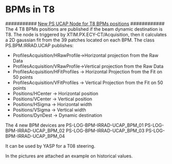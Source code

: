 # BPMs in T8

###########  [New PS UCAP Node for T8 BPMs positions](https://logbook.cern.ch/elogbook-server/GET/showEventInLogbook/3526405)  ############
The 4 T8 BPMs positions are published if the beam dynamic destination is T8.
The node is triggered by XTIM.PX.ECY-CT/Acquisition, then it calculates a 2D gaussian fit from the 39 patches located on each BPM.
The class PS.BPM.IRRAD.UCAP publishes:
- ProfilesAcquisition/HRawProfile->Horizontal projection from the Raw Data
- ProfilesAcquisition/VRawProfile->Vertical projection from the Raw Data
- ProfilesAcquisition/HFitProfiles -> Horizontal Projection from the Fit on 50 points
- ProfilesAcquisition/VFitProfiles -> Vertical Projection from the Fit on 50 points
- Positions/HCenter -> Horizontal position
- Positions/VCenter -> Vertical position
- Positions/HSigma -> Horizontal width
- Positions/VSigma -> Vertical width
- Positions/DynDest -> Dynamic destination

The 4 new BPM devices are
PS-LOG-BPM-IRRAD-UCAP_BPM_01
PS-LOG-BPM-IRRAD-UCAP_BPM_02
PS-LOG-BPM-IRRAD-UCAP_BPM_03
PS-LOG-BPM-IRRAD-UCAP_BPM_04

It can be used by YASP for a T08 steering. 

In the pictures are attached an example on historical values.